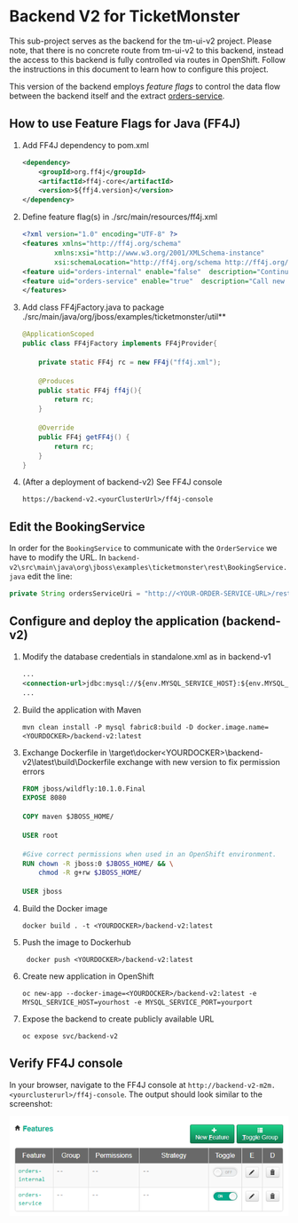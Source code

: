 # Backend V2 for TicketMonster

This sub-project serves as the backend for the tm-ui-v2 project. Please note, that there is no concrete route from tm-ui-v2 to this backend, instead the access to this backend is fully controlled via routes in OpenShift. Follow the instructions in this document to learn how to configure this project.

This version of the backend employs *feature flags* to control the data flow between the backend itself and the extract [orders-service](../orders-service/). 


## How to use Feature Flags for Java (FF4J) 
1. Add FF4J dependency to pom.xml
    ```xml
    <dependency>
        <groupId>org.ff4j</groupId>
        <artifactId>ff4j-core</artifactId>
        <version>${ffj4.version}</version>
    </dependency>
    ```

1. Define feature flag(s) in ./src/main/resources/ff4j.xml
    ```xml
    <?xml version="1.0" encoding="UTF-8" ?>
    <features xmlns="http://ff4j.org/schema"
            xmlns:xsi="http://www.w3.org/2001/XMLSchema-instance"
            xsi:schemaLocation="http://ff4j.org/schema http://ff4j.org/schema/ff4j-1.4.0.xsd">
    <feature uid="orders-internal" enable="false"  description="Continue with legacy orders implementation" />
    <feature uid="orders-service" enable="true"  description="Call new orders microservice" />
    </features>
    ```

1. Add class FF4jFactory.java to package ./src/main/java/org/jboss/examples/ticketmonster/util**
    ```java
    @ApplicationScoped
    public class FF4jFactory implements FF4jProvider{

        private static FF4j rc = new FF4j("ff4j.xml");

        @Produces
        public static FF4j ff4j(){
            return rc;
        }

        @Override
        public FF4j getFF4j() {
            return rc;
        }
    }
    ```

1. (After a deployment of backend-v2) See FF4J console
    ```
    https://backend-v2.<yourClusterUrl>/ff4j-console
    ```

## Edit the BookingService 
In order for the ```BookingService``` to communicate with the ```OrderService``` we have to modify the URL.
In ```backend-v2\src\main\java\org\jboss\examples\ticketmonster\rest\BookingService.java```
edit the line:
```java
private String ordersServiceUri = "http://<YOUR-ORDER-SERVICE-URL>/rest/bookings";    
```


## Configure and deploy the application (backend-v2)

1. Modify the database credentials in standalone.xml as in backend-v1
    ```xml
    ...
    <connection-url>jdbc:mysql://${env.MYSQL_SERVICE_HOST}:${env.MYSQL_SERVICE_PORT}/ticketmonster?useSSL=false</connection-url>
    ...     
    ```

1. Build the application with Maven
    ```
    mvn clean install -P mysql fabric8:build -D docker.image.name=<YOURDOCKER>/backend-v2:latest
    ```
1. Exchange Dockerfile in \target\docker\<YOURDOCKER>\backend-v2\latest\build\Dockerfile
exchange with new version to fix permission errors
    ```dockerfile
    FROM jboss/wildfly:10.1.0.Final 
    EXPOSE 8080

    COPY maven $JBOSS_HOME/

    USER root

    #Give correct permissions when used in an OpenShift environment.
    RUN chown -R jboss:0 $JBOSS_HOME/ && \
        chmod -R g+rw $JBOSS_HOME/

    USER jboss
    ```
1. Build the Docker image
    ```
    docker build . -t <YOURDOCKER>/backend-v2:latest
    ```
1. Push the image to Dockerhub
   ```
    docker push <YOURDOCKER>/backend-v2:latest
   ```
1. Create new application in OpenShift
    ```
    oc new-app --docker-image=<YOURDOCKER>/backend-v2:latest -e MYSQL_SERVICE_HOST=yourhost -e MYSQL_SERVICE_PORT=yourport
    ```
1. Expose the backend to create publicly available URL
    ```
    oc expose svc/backend-v2
    ```

## Verify FF4J console

In your browser, navigate to the FF4J console at ```http://backend-v2-m2m.<yourclusterurl>/ff4j-console```. The output should look similar to the screenshot:

![ff4j](assets/ff4j.png)
 


<!--
oc import-image backend-v2:latest --from=jetzlstorfer/backend-v2:latest
-->